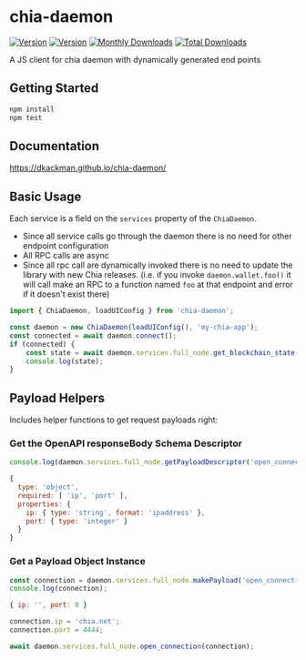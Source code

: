# chia-daemon

  <a href="https://www.npmjs.com/package/chia-daemon"><img src="https://img.shields.io/npm/v/chia-daemon.svg?sanitize=true" alt="Version"></a>
  <a href="https://www.npmjs.com/package/chia-daemon"><img src="https://img.shields.io/npm/l/chia-daemon.svg?sanitize=true" alt="Version"></a>
  <a href="https://www.npmjs.com/package/chia-daemon"><img src="https://img.shields.io/npm/dm/chia-daemon.svg?sanitize=true" alt="Monthly Downloads"></a>
  <a href="https://www.npmjs.com/package/chia-daemon"><img src="https://img.shields.io/npm/dt/chia-daemon.svg?sanitize=true" alt="Total Downloads"></a>

A JS client for chia daemon with dynamically generated end points

## Getting Started

```bash
npm install
npm test
```

## Documentation

<https://dkackman.github.io/chia-daemon/>

## Basic Usage

Each service is a field on the `services` property of the `ChiaDaemon`.

- Since all service calls go through the daemon there is no need for other endpoint configuration
- All RPC calls are async
- Since all rpc call are dynamically invoked there is no need to update the library with new Chia releases.
(i.e. if you invoke `daemon.wallet.foo()` it will call make an RPC to a function named `foo` at that endpoint and error if it doesn't exist there)

```javascript
import { ChiaDaemon, loadUIConfig } from 'chia-daemon';

const daemon = new ChiaDaemon(loadUIConfig(), 'my-chia-app');
const connected = await daemon.connect();
if (connected) {
    const state = await daemon.services.full_node.get_blockchain_state();
    console.log(state);
}

```

## Payload Helpers

Includes helper functions to get request payloads right:

### Get the OpenAPI responseBody Schema Descriptor

```javascript
console.log(daemon.services.full_node.getPayloadDescriptor('open_connection'));

{
  type: 'object',
  required: [ 'ip', 'port' ],
  properties: {
    ip: { type: 'string', format: 'ipaddress' },
    port: { type: 'integer' }
  }
}
```

### Get a Payload Object Instance

```javascript
const connection = daemon.services.full_node.makePayload('open_connection');
console.log(connection);

{ ip: '', port: 0 }

connection.ip = 'chia.net';
connection.port = 4444;

await daemon.services.full_node.open_connection(connection);
```
